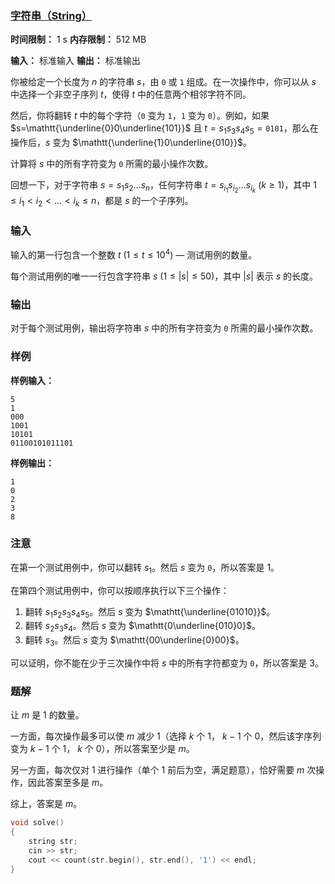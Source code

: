 ### [字符串（String）](https://codeforces.com/problemset/problem/2062/A)

**时间限制：** 1 s
**内存限制：** 512 MB

**输入：** 标准输入
**输出：** 标准输出



你被给定一个长度为 $n$ 的字符串 $s$，由 $\mathtt{0}$ 或 $\mathtt{1}$ 组成。在一次操作中，你可以从 $s$ 中选择一个非空子序列 $t$，使得 $t$ 中的任意两个相邻字符不同。

然后，你将翻转 $t$ 中的每个字符（$\mathtt{0}$ 变为 $\mathtt{1}$，$\mathtt{1}$ 变为 $\mathtt{0}$）。例如，如果 $s=\mathtt{\underline{0}0\underline{101}}$ 且 $t=s_1s_3s_4s_5=\mathtt{0101}$，那么在操作后，$s$ 变为 $\mathtt{\underline{1}0\underline{010}}$。

计算将 $s$ 中的所有字符变为 $\mathtt{0}$ 所需的最小操作次数。

回想一下，对于字符串 $s = s_1s_2\ldots s_n$，任何字符串 $t=s_{i_1}s_{i_2}\ldots s_{i_k}$ ($k\ge 1$)，其中 $1\leq i_1 < i_2 < \ldots < i_k\leq n$，都是 $s$ 的一个子序列。







### 输入

输入的第一行包含一个整数 $t$ ($1 \leq t \leq 10^4$) — 测试用例的数量。

每个测试用例的唯一一行包含字符串 $s$ ($1\le |s|\le 50$)，其中 $|s|$ 表示 $s$ 的长度。





### 输出

对于每个测试用例，输出将字符串 $s$ 中的所有字符变为 $\mathtt{0}$ 所需的最小操作次数。





### 样例

**样例输入：**

```
5
1
000
1001
10101
01100101011101
```



**样例输出：**

```
1
0
2
3
8
```





### 注意

在第一个测试用例中，你可以翻转 $s_1$。然后 $s$ 变为 $\mathtt{0}$，所以答案是 $1$。

在第四个测试用例中，你可以按顺序执行以下三个操作：

1.  翻转 $s_1s_2s_3s_4s_5$。然后 $s$ 变为 $\mathtt{\underline{01010}}$。
2.  翻转 $s_2s_3s_4$。然后 $s$ 变为 $\mathtt{0\underline{010}0}$。
3.  翻转 $s_3$。然后 $s$ 变为 $\mathtt{00\underline{0}00}$。

可以证明，你不能在少于三次操作中将 $s$ 中的所有字符都变为 $\mathtt{0}$，所以答案是 $3$。





### 题解

让 $m$ 是 $1$ 的数量。

一方面，每次操作最多可以使 $m$ 减少 $1$（选择 $k$ 个 $1$， $k - 1$ 个 $0$，然后该字序列变为 $k - 1$ 个 $1$， $k$ 个 $0$），所以答案至少是 $m$。

另一方面，每次仅对 $1$ 进行操作（单个 $1$ 前后为空，满足题意），恰好需要 $m$ 次操作，因此答案至多是 $m$。

综上，答案是 $m$。



```cpp
void solve()
{
	string str;
	cin >> str;
	cout << count(str.begin(), str.end(), '1') << endl;
}
```

